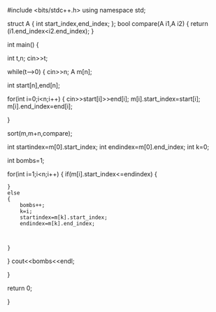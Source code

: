 #include <bits/stdc++.h>
using namespace std;

struct A
{
    int start_index,end_index;
};
bool compare(A i1,A i2)
{
return (i1.end_index<i2.end_index);
}


int main() {

int t,n;
cin>>t;

while(t-->0)
{
  cin>>n;
  A m[n];
  
int start[n],end[n];

for(int i=0;i<n;i++)
{
    cin>>start[i]>>end[i];
    m[i].start_index=start[i];
    m[i].end_index=end[i];
    
}

sort(m,m+n,compare);

int startindex=m[0].start_index;
int endindex=m[0].end_index;
int k=0;

int bombs=1;

for(int i=1;i<n;i++)
{
    if(m[i].start_index<=endindex)
    {
        
    }
    else
    {
        bombs++;
        k=i;
        startindex=m[k].start_index;
        endindex=m[k].end_index;
        
       
        
    }
     
}
cout<<bombs<<endl;

}

return 0;

}












        
        
        
        
        
        
        
        
        
        
        
        
        
    






































